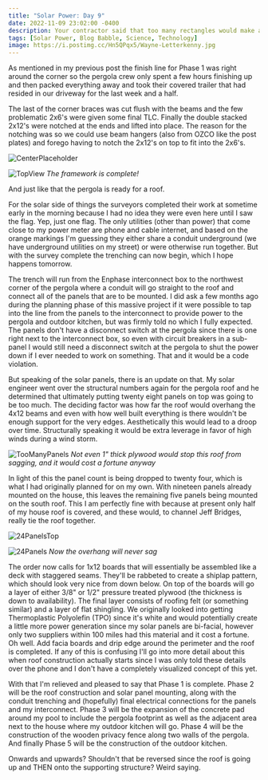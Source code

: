 ```yaml
---
title: "Solar Power: Day 9"
date: 2022-11-09 23:02:00 -0400
description: Your contractor said that too many rectangles would make an umbrella the other daaaaaay...
tags: [Solar Power, Blog Babble, Science, Technology]
image: https://i.postimg.cc/Hn5QPqx5/Wayne-Letterkenny.jpg
---
```


As mentioned in my previous post the finish line for Phase 1 was right around the corner so the pergola crew only spent a few hours finishing up and then packed everything away and took their covered trailer that had resided in our driveway for the last week and a half.

The last of the corner braces was cut flush with the beams and the few problematic 2x6's were given some final TLC. Finally the double stacked 2x12's were notched at the ends and lifted into place. The reason for the notching was so we could use beam hangers (also from OZCO like the post plates) and forego having to notch the 2x12's on top to fit into the 2x6's.

![CenterPlaceholder](https://i.postimg.cc/pTGH6drh/IMG-20221109-094625.jpg)

![TopView](https://i.postimg.cc/RhWB5zJP/IMG-20221110-125228.jpg)
*<i>The framework is complete!</i>*

And just like that the pergola is ready for a roof.

For the solar side of things the surveyors completed their work at sometime early in the morning because I had no idea they were even here until I saw the flag.  Yep, just one flag.  The only utilities (other than power) that come close to my power meter are phone and cable internet, and based on the orange markings I'm guessing they either share a conduit underground (we have underground utilities on my street) or were otherwise run together.  But with the survey complete the trenching can now begin, which I hope happens tomorrow.

The trench will run from the Enphase interconnect box to the northwest corner of the pergola where a conduit will go straight to the roof and connect all of the panels that are to be mounted.  I did ask a few months ago during the planning phase of this massive project if it were possible to tap into the line from the panels to the interconnect to provide power to the pergola and outdoor kitchen, but was firmly told no which I fully expected.  The panels don't have a disconnect switch at the pergola since there is one right next to the interconnect box, so even with circuit breakers in a sub-panel I would still need a disconnect switch at the pergola to shut the power down if I ever needed to work on something.  That and it would be a code violation.

But speaking of the solar panels, there is an update on that. My solar engineer went over the structural numbers again for the pergola roof and he determined that ultimately putting twenty eight panels on top was going to be too much. The deciding factor was how far the roof would overhang the 4x12 beams and even with how well built everything is there wouldn't be enough support for the very edges. Aesthetically this would lead to a droop over time. Structurally speaking it would be extra leverage in favor of high winds during a wind storm.

![TooManyPanels](https://i.postimg.cc/vBdhw71C/SolarPergola_TooManyPanels.png)
*<i>Not even 1" thick plywood would stop this roof from sagging, and it would cost a fortune anyway</i>*

In light of this the panel count is being dropped to twenty four, which is what I had originally planned for on my own. With nineteen panels already mounted on the house, this leaves the remaining five panels being mounted on the south roof. This I am perfectly fine with because at present only half of my house roof is covered, and these would, to channel Jeff Bridges, really tie the roof together.

![24PanelsTop](https://i.postimg.cc/jq4gK14c/SolarPergola_24PanelsTop.png)

![24Panels](https://i.postimg.cc/5NPsQFGF/SolarPergola_24Panels.png)
*<i>Now the overhang will never sag</i>*

The order now calls for 1x12 boards that will essentially be assembled like a deck with staggered seams. They'll be rabbeted to create a shiplap pattern, which should look very nice from down below. On top of the boards will go a layer of either 3/8" or 1/2" pressure treated plywood (the thickness is down to availability). The final layer consists of roofing felt (or something similar) and a layer of flat shingling. We originally looked into getting Thermoplastic Polyolefin (TPO) since it's white and would potentially create a little more power generation since my solar panels are bi-facial, however only two suppliers within 100 miles had this material and it cost a fortune. Oh well. Add facia boards and drip edge around the perimeter and the roof is completed. If any of this is confusing I'll go into more detail about this when roof construction actually starts since I was only told these details over the phone and I don't have a completely visualized concept of this yet.

With that I'm relieved and pleased to say that Phase 1 is complete.  Phase 2 will be the roof construction and solar panel mounting, along with the conduit trenching and (hopefully) final electrical connections for the panels and my interconnect.  Phase 3 will be the expansion of the concrete pad around my pool to include the pergola footprint as well as the adjacent area next to the house where my outdoor kitchen will go.  Phase 4 will be the construction of the wooden privacy fence along two walls of the pergola.  And finally Phase 5 will be the construction of the outdoor kitchen.

Onwards and upwards? Shouldn't that be reversed since the roof is going up and THEN onto the supporting structure? Weird saying.